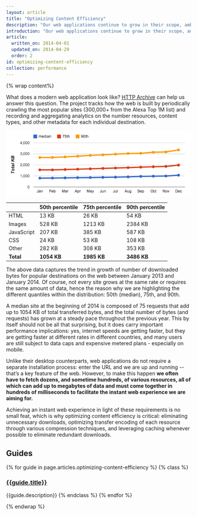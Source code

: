 ```yaml
---
layout: article
title: "Optimizing Content Efficiency"
description: "Our web applications continue to grow in their scope, ambition, and functionality - that's a good thing. However, the relentless march towards a richer web is driving another trend: the amount of data downloaded by each application continues to increase at a steady pace. To deliver great performance we need to optimize delivery of each and every byte of data!"
introduction: "Our web applications continue to grow in their scope, ambition, and functionality - that's a good thing. However, the relentless march towards a richer web is driving another trend: the amount of data downloaded by each application continues to increase at a steady pace. To deliver great performance we need to optimize delivery of each and every byte of data!"
article:
  written_on: 2014-04-01
  updated_on: 2014-04-29
  order: 2
id: optimizing-content-efficiency
collection: performance
---
```


{% wrap content%}

<style type="text/css">
  img, video, object {
    max-width: 100%;
  }

  img.center {
    display: block;
    margin-left: auto;
    margin-right: auto;
  }
</style>

What does a modern web application look like? [HTTP Archive](http://httparchive.org/) can help us answer this question. The project tracks how the web is built by periodically crawling the most popular sites (300,000+ from the Alexa Top 1M list) and recording and aggregating analytics on the number resources, content types, and other metadata for each individual destination.

<img src="images/http-archive-trends.png" class="center" alt="HTTP Archive trends" />

<table>
<thead>
  <tr>
  <th></th>
    <th>50th percentile</th>
    <th>75th percentile</th>
    <th>90th percentile</th>
  </tr>
</thead>
<tr>
  <td>HTML</td>
  <td>13 KB</td>
  <td>26 KB</td>
  <td>54 KB</td>
</tr>
<tr>
  <td>Images</td>
  <td>528 KB</td>
  <td>1213 KB</td>
  <td>2384 KB</td>
</tr>
<tr>
  <td>JavaScript</td>
  <td>207 KB</td>
  <td>385 KB</td>
  <td>587 KB</td>
</tr>
<tr>
  <td>CSS</td>
  <td>24 KB</td>
  <td>53 KB</td>
  <td>108 KB</td>
</tr>
<tr>
  <td>Other</td>
  <td>282 KB</td>
  <td>308 KB</td>
  <td>353 KB</td>
</tr>
<tr>
  <td><strong>Total</strong></td>
  <td><strong>1054 KB</strong></td>
  <td><strong>1985 KB</strong></td>
  <td><strong>3486 KB</strong></td>
</tr>
</table>

The above data captures the trend in growth of number of downloaded bytes for popular destinations on the web between January 2013 and January 2014. Of course, not every site grows at the same rate or requires the same amount of data, hence the reason why we are highlighting the different quantiles within the distribution: 50th (median), 75th, and 90th.

A median site at the beginning of 2014 is composed of 75 requests that add up to 1054 KB of total transferred bytes, and the total number of bytes (and requests) has grown at a steady pace throughout the previous year. This by itself should not be all that surprising, but it does carry important performance implications: yes, internet speeds are getting faster, but they are getting faster at different rates in different countries, and many users are still subject to data caps and expensive metered plans - especially on mobile.

Unlike their desktop counterparts, web applications do not require a separate installation process: enter the URL and we are up and running -- that’s a key feature of the web. However, to make this happen **we often have to fetch dozens, and sometime hundreds, of various resources, all of which can add up to megabytes of data and must come together in hundreds of milliseconds to facilitate the instant web experience we are aiming for.**

Achieving an instant web experience in light of these requirements is no small feat, which is why optimizing content efficiency is critical: eliminating unnecessary downloads, optimizing transfer encoding of each resource through various compression techniques, and leveraging caching whenever possible to eliminate redundant downloads.


## Guides

{% for guide in page.articles.optimizing-content-efficiency %}
{% class %}
### [{{guide.title}}]({{site.baseurl}}{{guide.url}})
{{guide.description}}
{% endclass %}
{% endfor %}


{% endwrap %}
